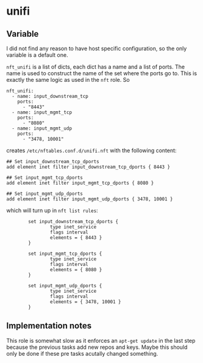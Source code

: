 
# unifi


## Variable

I did not find any reason to have host specific configuration, so the only variable is a default one.

`nft_unifi` is a list of dicts, each dict has a name and a list of ports. The name is used to construct the name of the set where the ports go to. This is exactly the same logic as used in the `nft` role. So

```
nft_unifi:
  - name: input_downstream_tcp
    ports:
      - "8443"
  - name: input_mgmt_tcp
    ports:
      - "8080"
  - name: input_mgmt_udp
    ports:
      - "3478, 10001"
```

creates `/etc/nftables.conf.d/unifi.nft` with the following content:

```
## Set input_downstream_tcp_dports
add element inet filter input_downstream_tcp_dports { 8443 }

## Set input_mgmt_tcp_dports
add element inet filter input_mgmt_tcp_dports { 8080 }

## Set input_mgmt_udp_dports
add element inet filter input_mgmt_udp_dports { 3478, 10001 }
```

which will turn up in `nft list rules`:

```
        set input_downstream_tcp_dports {
                type inet_service
                flags interval
                elements = { 8443 }
        }

```

```
        set input_mgmt_tcp_dports {
                type inet_service
                flags interval
                elements = { 8080 }
        }

```

```
        set input_mgmt_udp_dports {
                type inet_service
                flags interval
                elements = { 3478, 10001 }
        }
```


## Implementation notes

This role is somewhat slow as it enforces an `apt-get update` in the last step because the previous tasks add new repos and keys. Maybe this should only be done if these pre tasks acutally changed something.
